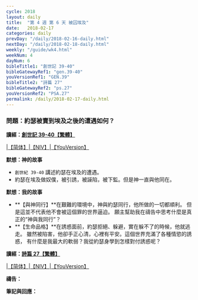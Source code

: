 ```yaml
---
cycle: 2018
layout: daily
title:  "第 4 週 第 6 天 被囚埃及"
date:   2018-02-17
categories: daily
prevDay: "/daily/2018-02-16-daily.html"
nextDay: "/daily/2018-02-18-daily.html"
weekly: "/guide/wk4.html"
weekNum: 4
dayNum: 6
bibleTitle1: "創世記 39-40"
bibleGatewayRef1: "gen.39-40"
youVersionRef1: "GEN.39"
bibleTitle2: "詩篇 27"
bibleGatewayRef2: "ps.27"
youVersionRef2: "PSA.27"
permalink: /daily/2018-02-17-daily.html
---
```


### 問題：約瑟被賣到埃及之後的遭遇如何？

**讀經：[創世記 39-40【繁體】](https://www.biblegateway.com/passage/?search=gen.39-40&version=CUVMPT)**

|[【简体】](https://www.biblegateway.com/passage/?search=gen.39-40&version=CUVMPS)|[【NIV】](https://www.biblegateway.com/passage/?search=gen.39-40&version=NIV)|[【YouVersion】](https://www.bible.com/zh-TW/bible/46/GEN.39.CUNP)

**默想：神的故事**
+ `創世紀 39-40` 講述約瑟在埃及的遭遇。
+ 約瑟在埃及做奴僕，被引誘，被誣陷，被下監。但是神一直與他同在。

**默想：我的故事**
+ **【與神同行】**在艱難的環境中，神與約瑟同行，他所做的一切都順利。
但是這並不代表他不會被這個罪的世界逼迫。
願主幫助我在禱告中思考什麼是真正的“神與我同行”？
+ **【生命品格】**在誘惑面前，約瑟拒絕、躲避，實在躲不了的時候，他就逃走。
雖然被陷害，他卻手正心清，心裡有平安。這個世界充滿了各種情慾的誘惑，
有什麼是我最大的軟弱？我從約瑟身學到怎樣對付誘惑呢？

**讀經：[詩篇 27【繁體】](https://www.biblegateway.com/passage/?search=ps.27&version=CUVMPT)**

|[【简体】](https://www.biblegateway.com/passage/?search=ps.27&version=CUVMPS)|[【NIV】](https://www.biblegateway.com/passage/?search=ps.27&version=NIV)|[【YouVersion】](https://www.bible.com/zh-TW/bible/46/PSA.27.CUNP)

**禱告：**

**筆記與回應：**
